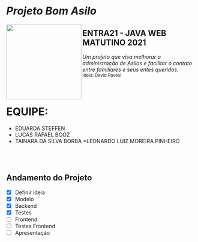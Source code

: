 # <i><b> Projeto Bom Asilo </b></i>
<img align="left" height="200" src="https://media.discordapp.net/attachments/767080390241812540/892737725940269136/LogoCor.gif?width=406&height=406">

## ENTRA21 - JAVA WEB MATUTINO 2021
<i> Um projeto que visa melhorar a administração de Asilos e facilitar o contato entre familiares e seus entes queridos. </i></br>
<sub> Ideia: David Pavesi </sub></br></br></br>
##
# EQUIPE:
* EDUARDA STEFFEN 
* LUCAS RAFAEL BOOZ
* TAINARA DA SILVA BORBA
*LEONARDO LUIZ MOREIRA PINHEIRO

</br></br>

## Andamento do Projeto
- [x] Definir ideia
- [x] Modelo
- [x] Backend
- [x] Testes
- [ ] Frontend
- [ ] Testes Frontend
- [ ] Apresentação
